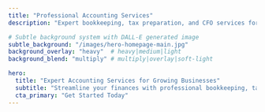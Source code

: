 ```yaml
---
title: "Professional Accounting Services"
description: "Expert bookkeeping, tax preparation, and CFO services for growing businesses. Streamline your finances with our professional team."

# Subtle background system with DALL-E generated image
subtle_background: "/images/hero-homepage-main.jpg"
background_overlay: "heavy"  # heavy|medium|light
background_blend: "multiply" # multiply|overlay|soft-light

hero:
  title: "Expert Accounting Services for Growing Businesses"
  subtitle: "Streamline your finances with professional bookkeeping, tax preparation, and CFO services tailored to your business needs."
  cta_primary: "Get Started Today"
---
```



